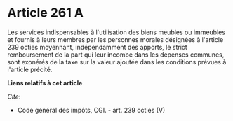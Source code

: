# Article 261 A

Les services indispensables à l'utilisation des biens meubles ou immeubles et fournis à leurs membres par les personnes
morales désignées à l'article 239 octies moyennant, indépendamment des apports, le strict remboursement de la part qui leur
incombe dans les dépenses communes, sont exonérés de la taxe sur la valeur ajoutée dans les conditions prévues à l'article
précité.

**Liens relatifs à cet article**

_Cite_:

  - Code général des impôts, CGI. - art. 239 octies (V)
